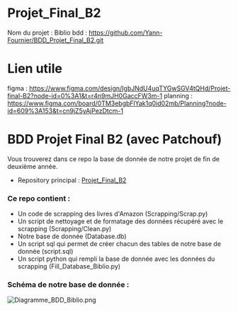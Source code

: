 # Projet_Final_B2
Nom du projet : Biblio
bdd : https://github.com/Yann-Fournier/BDD_Projet_Final_B2.git

# Lien utile
figma : https://www.figma.com/design/IgbJNdU4uqTYGwSGV4tQHd/Projet-final-B2?node-id=0%3A1&t=r4n9mJH0GaccFW3m-1
planning : https://www.figma.com/board/0TM3ebgbFlYak1q0id02mb/Planning?node-id=609%3A153&t=cn9jZ5yAjPezDtcm-1

# BDD Projet Final B2 (avec Patchouf)

Vous trouverez dans ce repo la base de donnée de notre projet de fin de deuxième année.

- Repository principal : [Projet_Final_B2](https://github.com/Yann-Fournier/Projet_Final_B2)

### Ce repo contient : 
- Un code de scrapping des livres d'Amazon (Scrapping/Scrap.py)
- Un script de nettoyage et de formatage des données récupéré avec le scrapping (Scrapping/Clean.py)
- Notre base de donnée (Database.db)
- Un script sql qui permet de créer chacun des tables de notre base de donnée (script.sql)
- Un script python qui rempli la base de donnée avec les données du scrapping (Fill_Database_Biblio.py)

### Schéma de notre base de donnée :

![Diagramme_BDD_Biblio.png](Diagramme_BDD_Biblio.png)

